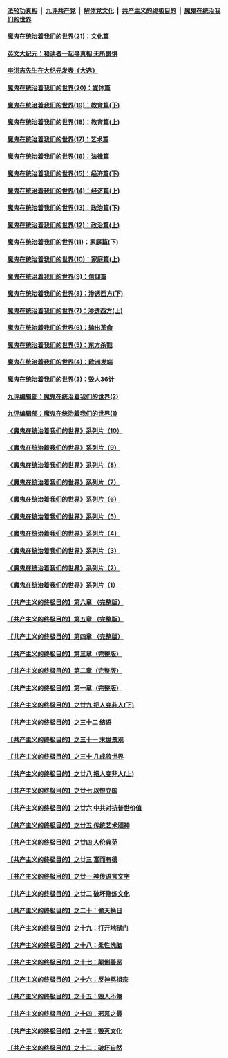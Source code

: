 ####  [法轮功真相](../../../../basic/blob/master/README.md?t=01041301) &nbsp;|&nbsp; [九评共产党](../../../../9ping.md/blob/master/README.md?t=01041301) &nbsp;|&nbsp; [解体党文化](../../../../jtdwh.md/blob/master/README.md?t=01041301)  &nbsp;|&nbsp; [共产主义的终极目的](../../../../gczydzjmd.md/blob/master/README.md?t=01041301) &nbsp;|&nbsp; [魔鬼在统治我们的世界](../../../../mgztzwmdsj.md/blob/master/README.md?t=01041301) 

#### [魔鬼在统治着我们的世界(21)：文化篇](../pages/nsc422/n10597706.md?t=01041301) 

#### [英文大纪元：和读者一起寻真相 无所畏惧](../pages/nsc422/n12542027.md?t=01041301) 

#### [李洪志先生在大纪元发表《大选》](../pages/nsc422/n12534746.md?t=01041301) 

#### [魔鬼在统治着我们的世界(20)：媒体篇](../pages/nsc422/n10586579.md?t=01041301) 

#### [魔鬼在统治着我们的世界(19)：教育篇(下)](../pages/nsc422/n10564808.md?t=01041301) 

#### [魔鬼在统治着我们的世界(18)：教育篇(上)](../pages/nsc422/n10526970.md?t=01041301) 

#### [魔鬼在统治着我们的世界(17)：艺术篇](../pages/nsc422/n10499093.md?t=01041301) 

#### [魔鬼在统治着我们的世界(16)：法律篇](../pages/nsc422/n10485969.md?t=01041301) 

#### [魔鬼在统治着我们的世界(15)：经济篇(下)](../pages/nsc422/n10469975.md?t=01041301) 

#### [魔鬼在统治着我们的世界(14)：经济篇(上)](../pages/nsc422/n10457370.md?t=01041301) 

#### [魔鬼在统治着我们的世界(13)：政治篇(下)](../pages/nsc422/n10448270.md?t=01041301) 

#### [魔鬼在统治着我们的世界(12)：政治篇(上)](../pages/nsc422/n10444576.md?t=01041301) 

#### [魔鬼在统治着我们的世界(11)：家庭篇(下)](../pages/nsc422/n10440961.md?t=01041301) 

#### [魔鬼在统治着我们的世界(10)：家庭篇(上)](../pages/nsc422/n10435448.md?t=01041301) 

#### [魔鬼在统治着我们的世界(9)：信仰篇](../pages/nsc422/n10432159.md?t=01041301) 

#### [魔鬼在统治着我们的世界(8)：渗透西方(下)](../pages/nsc422/n10429603.md?t=01041301) 

#### [魔鬼在统治着我们的世界(7)：渗透西方(上)](../pages/nsc422/n10426013.md?t=01041301) 

#### [魔鬼在统治着我们的世界(6)：输出革命](../pages/nsc422/n10421536.md?t=01041301) 

#### [魔鬼在统治着我们的世界(5)：东方杀戮](../pages/nsc422/n10417707.md?t=01041301) 

#### [魔鬼在统治着我们的世界(4)：欧洲发端](../pages/nsc422/n10414890.md?t=01041301) 

#### [魔鬼在统治着我们的世界(3)：毁人36计](../pages/nsc422/n10411583.md?t=01041301) 

#### [九评编辑部：魔鬼在统治着我们的世界(2)](../pages/nsc422/n10410036.md?t=01041301) 

#### [九评编辑部：魔鬼在统治着我们的世界(1)](../pages/nsc422/n10406825.md?t=01041301) 

#### [《魔鬼在统治着我们的世界》系列片（10）](../pages/nsc422/n12292670.md?t=01041301) 

#### [《魔鬼在统治着我们的世界》系列片（9）](../pages/nsc422/n12290859.md?t=01041301) 

#### [《魔鬼在统治着我们的世界》系列片（8）](../pages/nsc422/n12287445.md?t=01041301) 

#### [《魔鬼在统治着我们的世界》系列片（7）](../pages/nsc422/n12283425.md?t=01041301) 

#### [《魔鬼在统治着我们的世界》系列片（6）](../pages/nsc422/n12282314.md?t=01041301) 

#### [《魔鬼在统治着我们的世界》系列片（5）](../pages/nsc422/n12281419.md?t=01041301) 

#### [《魔鬼在统治着我们的世界》系列片（4）](../pages/nsc422/n12274024.md?t=01041301) 

#### [《魔鬼在统治着我们的世界》系列片（3）](../pages/nsc422/n12271322.md?t=01041301) 

#### [《魔鬼在统治着我们的世界》系列片（2）](../pages/nsc422/n12269049.md?t=01041301) 

#### [《魔鬼在统治着我们的世界》系列片（1）](../pages/nsc422/n12267575.md?t=01041301) 

#### [【共产主义的终极目的】第六章 （完整版）](../pages/nsc422/n11428913.md?t=01041301) 

#### [【共产主义的终极目的】第五章 （完整版）](../pages/nsc422/n11428912.md?t=01041301) 

#### [【共产主义的终极目的】第四章 （完整版）](../pages/nsc422/n11428907.md?t=01041301) 

#### [【共产主义的终极目的】第三章（完整版）](../pages/nsc422/n11428848.md?t=01041301) 

#### [【共产主义的终极目的】第二章（完整版）](../pages/nsc422/n11428831.md?t=01041301) 

#### [【共产主义的终极目的】第一章（完整版）](../pages/nsc422/n11417651.md?t=01041301) 

#### [【共产主义的终极目的】之廿九 把人变非人(下)](../pages/nsc422/n11344140.md?t=01041301) 

#### [【共产主义的终极目的】之三十二 结语](../pages/nsc422/n11360535.md?t=01041301) 

#### [【共产主义的终极目的】之三十一 末世景观](../pages/nsc422/n11351129.md?t=01041301) 

#### [【共产主义的终极目的】之三十 几成狼世界](../pages/nsc422/n11348280.md?t=01041301) 

#### [【共产主义的终极目的】之廿八 把人变非人(上)](../pages/nsc422/n11340492.md?t=01041301) 

#### [【共产主义的终极目的】之廿七 以恨立国](../pages/nsc422/n11336944.md?t=01041301) 

#### [【共产主义的终极目的】之廿六 中共对抗普世价值](../pages/nsc422/n11324785.md?t=01041301) 

#### [【共产主义的终极目的】之廿五 传统艺术颂神](../pages/nsc422/n11296396.md?t=01041301) 

#### [【共产主义的终极目的】之廿四 人伦典范](../pages/nsc422/n11296397.md?t=01041301) 

#### [【共产主义的终极目的】之廿三 富而有德](../pages/nsc422/n11283598.md?t=01041301) 

#### [【共产主义的终极目的】之廿一 神传语言文字](../pages/nsc422/n11263265.md?t=01041301) 

#### [【共产主义的终极目的】之廿二 破坏修炼文化](../pages/nsc422/n11245728.md?t=01041301) 

#### [【共产主义的终极目的】之二十：偷天换日](../pages/nsc422/n11238846.md?t=01041301) 

#### [【共产主义的终极目的】之十九：打开地狱门](../pages/nsc422/n11206376.md?t=01041301) 

#### [【共产主义的终极目的】之十八：柔性洗脑](../pages/nsc422/n11199994.md?t=01041301) 

#### [【共产主义的终极目的】之十七：颠倒善恶](../pages/nsc422/n11179782.md?t=01041301) 

#### [【共产主义的终极目的】之十六：反神骂祖宗](../pages/nsc422/n11166798.md?t=01041301) 

#### [【共产主义的终极目的】之十五：毁人不倦](../pages/nsc422/n11166792.md?t=01041301) 

#### [【共产主义的终极目的】之十四：邪恶之最](../pages/nsc422/n11150249.md?t=01041301) 

#### [【共产主义的终极目的】之十三：毁灭文化](../pages/nsc422/n11135227.md?t=01041301) 

#### [【共产主义的终极目的】之十二：破坏自然](../pages/nsc422/n11135214.md?t=01041301) 

